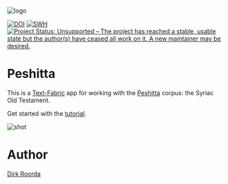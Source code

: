 ![logo](code/static/logo.png)

[![DOI](https://zenodo.org/badge/161639441.svg)](https://zenodo.org/badge/latestdoi/161639441)
[![SWH](https://archive.softwareheritage.org/badge/origin/https://github.com/annotation/app-peshitta/)](https://archive.softwareheritage.org/browse/origin/https://github.com/annotation/app-peshitta/)
[![Project Status: Unsupported – The project has reached a stable, usable state but the author(s) have ceased all work on it. A new maintainer may be desired.](https://www.repostatus.org/badges/latest/unsupported.svg)](https://www.repostatus.org/#unsupported)

# Peshitta

This is a
[Text-Fabric](https://github.com/annotation/text-fabric) app
for working with the
[Peshitta](https://github.com/ETCBC/peshitta) corpus: the Syriac Old Testament.

Get started with the
[tutorial](https://nbviewer.jupyter.org/github/annotation/tutorials/blob/master/peshitta/start.ipynb).

![shot](images/shot.png)

# Author

[Dirk Roorda](https://github.com/dirkroorda)

